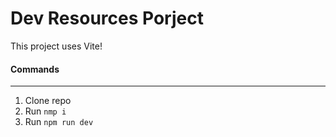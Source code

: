 # Dev Resources Porject
<p>This project uses Vite!</p>

#### Commands
______
1. Clone repo
2. Run ```nmp i```
3. Run ```npm run dev```